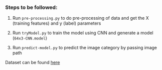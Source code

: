 ### Steps to be followed:

1. Run `pre-processing.py` to do pre-processing of data and get the X (training features) and y (label) parameters

2. Run `tryModel.py` to train the model using CNN and generate a model (`64x3-CNN.model`)

3. Run `predict-model.py` to predict the image category by passing image path

Dataset can be found [here](https://www.kaggle.com/techsash/waste-classification-data)
